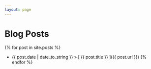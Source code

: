 ```yaml
---
layout: page
---
```


# Blog Posts

{% for post in site.posts %}
  * {{ post.date | date_to_string }} &raquo; [ {{ post.title }} ]({{ post.url }})
{% endfor %}